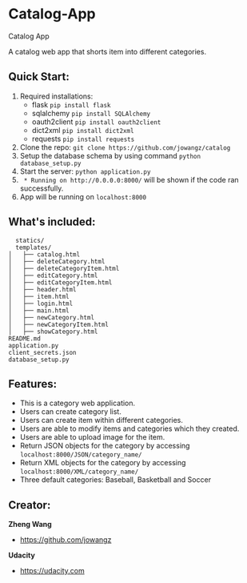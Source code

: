 # Catalog-App
Catalog App

A catalog web app that shorts item into different categories.

## Quick Start:

1. Required installations:
    *   flask   ```pip install flask```
    *   sqlalchemy  ```pip install SQLAlchemy```
    *   oauth2client    ```pip install oauth2client```
    *   dict2xml    ```pip install dict2xml```
    *   requests    ```pip install requests```
2. Clone the repo: ```git clone https://github.com/jowangz/catalog```
3. Setup the database schema by using command ```python database_setup.py```
4. Start the server: ```python application.py```
5. ``` * Running on http://0.0.0.0:8000/``` will be shown if the code ran successfully.
6. App will be running on ```localhost:8000``` 

## What's included:

```
  statics/
  templates/
│   ├── catalog.html
│   ├── deleteCategory.html
│   ├── deleteCategoryItem.html
│   ├── editCategory.html
│   ├── editCategoryItem.html
│   ├── header.html
│   ├── item.html
│   ├── login.html
│   ├── main.html
│   ├── newCategory.html
│   ├── newCategoryItem.html
│   ├── showCategory.html
README.md
application.py
client_secrets.json
database_setup.py

```

## Features:
  
* This is a category web application.
* Users can create category list. 
* Users can create item within different categories.
* Users are able to modify items and categories which they created.
* Users are able to upload image for the item.
* Return JSON objects for the category by accessing ```localhost:8000/JSON/category_name/```
* Return XML objects for the category by accessing ```localhost:8000/XML/category_name/```  
* Three default categories: Baseball, Basketball and Soccer

## Creator:

**Zheng Wang**

* https://github.com/jowangz

**Udacity**

* https://udacity.com